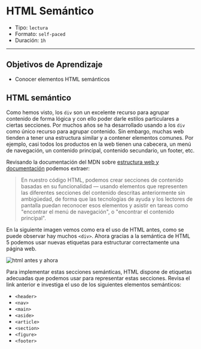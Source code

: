 # HTML Semántico

- Tipo: `lectura`
- Formato: `self-paced`
- Duración: `1h`

***

## Objetivos de Aprendizaje

- Conocer elementos HTML semánticos

## HTML semántico

Como hemos visto, los `div` son un excelente recurso para agrupar contenido de
forma lógica y con ello poder darle estilos particulares a ciertas secciones.
Por muchos años se ha desarrollado usando a los `div` como único recurso para
agrupar contenido. Sin embargo, muchas web tienden a tener una estructura
similar y a contener elementos comunes. Por ejemplo, casi todos los productos
en la web tienen una cabecera, un menú de navegación, un contenido principal,
contenido secundario, un footer, etc.

Revisando la documentación del MDN sobre
[estructura web y documentación](https://developer.mozilla.org/es/docs/Learn/HTML/Introduccion_a_HTML/estructura)
podemos extraer:

> En nuestro código HTML, podemos crear secciones de contenido basadas en su
funcionalidad — usando elementos que representen las diferentes secciones del
contenido descritas anteriormente sin ambigüedad, de forma que las tecnologías
de ayuda y los lectores de pantalla puedan reconocer esos elementos y asistir
en tareas como "encontrar el menú de navegación", o "encontrar el contenido
principal".
>

En la siguiente imagen vemos como era el uso de HTML antes, como se puede
observar hay muchos `<div>`. Ahora gracias a la semántica de HTML 5 podemos
usar nuevas etiquetas para estructurar correctamente una página web.

![html antes y ahora](https://user-images.githubusercontent.com/92090/201944530-c9e13e36-a290-4bd0-931d-919cfb87f748.gif)


Para implementar estas secciones semánticas, HTML dispone de etiquetas adecuadas
que podemos usar para representar estas secciones. Revisa el link anterior e
investiga el uso de los siguientes elementos semánticos:

- `<header>`
- `<nav>`
- `<main>`
- `<aside>`
- `<article>`
- `<section>`
- `<figure>`
- `<footer>`
